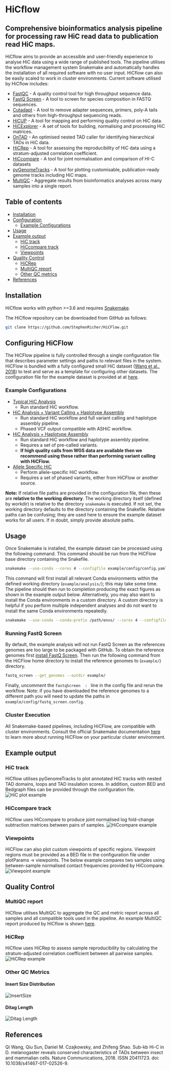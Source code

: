 # HiCflow

## Comprehensive bioinformatics analysis pipeline for processing raw HiC read data to publication read HiC maps.

HiCflow aims to provide an accessible and user-friendly experience to analyse HiC data using a wide range of published tools.
The pipeline utilises the workflow management system Snakemake and automatically handles the installation of all required software with no user input. HiCflow can also be easily scaled to work in cluster environments. Current software utilised by HiCflow includes:

 * [FastQC](https://www.bioinformatics.babraham.ac.uk/projects/fastqc/) - A quality control tool for high throughput sequence data.
 * [FastQ Screen](https://www.bioinformatics.babraham.ac.uk/projects/fastq_screen/) - A tool to screen for species composition in FASTQ sequences.
 * [Cutadapt](https://cutadapt.readthedocs.io/en/stable/) - A tool to remove adapter sequences, primers, poly-A tails and others from high-throughput sequencing reads.
 * [HiCUP](https://www.bioinformatics.babraham.ac.uk/projects/hicup/) - A tool for mapping and performing quality control on HiC data.
 * [HiCExplorer](https://hicexplorer.readthedocs.io/en/latest/) - A set of tools for building, normalising and processing HiC matrices.
 * [OnTAD](https://github.com/anlin00007/OnTAD) - An optimised nested TAD caller for identifying hierarchical TADs in HiC data.
 * [HiCRep](https://genome.cshlp.org/content/early/2017/08/30/gr.220640.117) - A tool for assessing the reproducibility of HiC data using a stratum-adjusted correlation coefficient.
 * [HiCcompare](https://bmcbioinformatics.biomedcentral.com/articles/10.1186/s12859-018-2288-x) - A tool for joint normalisation and comparison of HI-C datasets
 * [pyGenomeTracks](https://github.com/deeptools/pyGenomeTracks) - A tool for plotting customisable, publication-ready genome tracks including HiC maps.
 * [MultiQC](https://multiqc.info/) - Aggregate results from bioinformatics analyses across many samples into a single report.

## Table of contents

  * [Installation](#installation)
  * [Configuration](#configuration)
    * [Example Configurations](#example-configurations)
  * [Usage](#usage)
  * [Example output](#example-output)
     * [HiC track](#hic-track)
     * [HiCcompare track](#hiccompare-track)
     * [Viewpoints](#viewpoints)
  * [Quality Control](#quality-control)
     * [HiCRep](#hicrep)
     * [MultiQC report](#multiqc-report)
     * [Other QC metrics](#custom-qc-metrics)
  * [References](#references)

## Installation

HiCflow works with python >=3.6 and requires [Snakemake](https://snakemake.readthedocs.io/en/stable/getting_started/installation.html).

The HiCflow repository can be downloaded from GitHub as follows:

```bash
git clone https://github.com/StephenRicher/HiCFlow.git
```

## Configuring HiCFlow

The HiCFlow pipeline is fully controlled through a single configuration file that describes parameter settings and paths to relevant files in the system.
HiCFlow is bundled with a fully configured small HiC dataset ([Wang et al., 2018](https://www.nature.com/articles/s41467-017-02526-9)) to test and serve as a template for configuring other datasets.
The configuration file for the example dataset is provided at at [here](example/config/config.yaml).

### Example Configurations

* [Typical HiC Analysis](example/config/config-HiC.yaml)
  * Run standard HiC workflow.
* [HiC Analysis + Variant Calling + Haplotype Assembly](example/config/config-HiC+CallVariant+Phase.yaml)
  * Run standard HiC workflow and full variant calling and haplotype assembly pipeline.
  * Phased VCF output compatible with ASHiC workflow.
* [HiC Analysis + Haplotype Assembly](example/config/config-HiC+Phase.yaml)
  * Run standard HiC workflow and haplotype assembly pipeline.
  * Requires a set of pre-called variants.
  * **If high quality calls from WGS data are available then we recommend using these rather than performing variant calling with HiCFlow.**
* [Allele Specific HiC](example/config/config-ASHiC.yaml)
  * Perform allele-specific HiC workflow.
  * Requires a set of phased variants, either from HiCFlow or another source.


**Note:** If relative file paths are provided in the configuration file, then these are **relative to the working directory**.
The working directory itself (defined by workdir) is relative to the directory ``snakemake`` is executed.
If not set, the working directory defaults to the directory containing the Snakefile.
Relative paths can be confusing; they are used here to ensure the example dataset works for all users.
If in doubt, simply provide absolute paths.

## Usage

Once Snakemake is installed, the example dataset can be processed using the following command.
This command should be run from the HiCFlow base directory containing the Snakefile.

```bash
snakemake --use-conda --cores 4 --configfile example/config/config.yaml
```

This command will first install all relevant Conda environments within the defined working directory (`example/analysis/`); this may take some time.
The pipeline should then run to completion producing the exact figures as shown in the example output below.
Alternatively, you may also want to install the Conda environments in a custom directory.
A custom directory is helpful if you perform multiple independent analyses and do not want to install the same Conda environments repeatedly.

```bash
snakemake --use-conda --conda-prefix /path/envs/ --cores 4 --configfile example/config/config.yaml
```

### Running FastQ Screen
By default, the example analysis will not run FastQ Screen as the references genomes are too large to be packaged with GitHub.
To obtain the reference genomes first [install FastQ Screen](https://anaconda.org/bioconda/fastq-screen).
Then run the following command from the HiCFlow home directory to install the reference genomes to (`example/`) directory.

```bash
fastq_screen --get_genomes --outdir example/
```

Finally, uncomment the `fastqScreen  : ` line in the config file and rerun the workflow.
Note: if you have downloaded the reference genomes to a different path you will need to update the paths in `example/config/fastq_screen.config`.

### Cluster Execution
All Snakemake-based pipelines, including HiCFlow, are compatible with cluster environments.
Consult the official Snakemake documentation [here](https://snakemake.readthedocs.io/en/v5.25.0/executing/cli.html#profiles) to learn more about running HiCFlow on your particular cluster environment.


## Example output

### HiC track

HiCflow utilises pyGenomeTracks to plot annotated HiC tracks with nested TAD domains, loops and TAD insulation scores. In addition, custom BED and Bedgraph files can be provided through the configuration file.
![HiC plot example](./README_files/AS-chr3L-3L_5500000_6000000-3000-custom-full-fm.png)

### HiCcompare track

HiCflow uses HiCcompare to produce joint normalised log fold-change subtraction matrices between pairs of samples.
![HiCcompare example](./README_files/G1S-vs-AS-chr3L-3L_5500000_6000000-3000-logFC-full-fm.png)

### Viewpoints

HiCFlow can also plot custom viewpoints of specific regions. Viewpoint regions must be provided as a BED file in the configuration file under plotParams -> viewpoints. The below example compares two samples using between-sample normalised contact frequencies provided by HiCcompare.
![Viewpoint example](./README_files/G1S-vs-AS-chr3L-3L_5740000_5750000-3000-viewpoint-full.svg)

## Quality Control

### MultiQC report

HiCflow utilises MultiQC to aggregate the QC and metric report across all samples and all compatible tools used in the pipeline. An example MultiQC report produced by HiCflow is shown [here](./README_files/multiqc_report.html).  

### HiCRep

HiCflow uses HiCRep to assess sample reproducibility by calculating the stratum-adjusted correlation coefficient between all pairwise samples.
![HiCRep example](./README_files/chr3L-1000-hicrep-full.svg)

### Other QC Metrics

#### Insert Size Distribution
![InsertSize](./README_files/insertSizeFrequency.svg)

#### Ditag Length
![Ditag Length](./README_files/ditagLength.svg)

## References
Qi Wang, Qiu Sun, Daniel M. Czajkowsky, and Zhifeng Shao. Sub-kb Hi-C in D.
melanogaster reveals conserved characteristics of TADs between insect and mammalian
cells. Nature Communications, 2018. ISSN 20411723. doi: 10.1038/s41467-017-02526-9.
